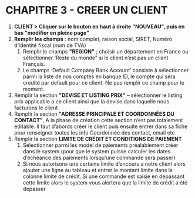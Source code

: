 # CHAPITRE 3 - CREER UN CLIENT

1.	**CLIENT > Cliquer sur le bouton en haut à droite "NOUVEAU", puis en bas "modifier en pleine page"**
2.	**Remplir les champs** : nom complet, raison social, SIRET, Numéro d’identité fiscal (num de TVA)
    1. Remplir le champs **"REGION"** ; choisir un département en France ou sélectionner ‘Reste du monde" si le client n’est pas un client Français.
    2. Le champs ‘Default Company Bank Account’ consiste à sélectionner parmi la liste de nos comptes en banque ID, le compte qui sera credité par default pour ce client. Ne pas remplir ce champ pour le moment.
3.	Remplir la section **"DEVISE ET LISTING PRIX"** – sélectionner le listing prix applicable a ce client ainsi que la devise dans laquelle nous facturons le client 
4.	Remplir la section **"ADRESSE PRINCIPALE ET COORDONNÉES DU CONTACT"**, A la phase de création cette section n’est pas totalement éditable. Il faut d’abords créer le client puis ensuite entrer dans sa fiche pour renseigner toutes les info Coordonnée des contact, email etc 
5.	Remplir la section **LIMITE DE CRÉDIT ET CONDITIONS DE PAIEMENT**
    1. Sélectionner parmi les model de paiements préalablement créer dans le system (pour que le system puisse calculer les dates d’échéance des paiements lorsqu’une commande sera passer)
    2. Si nous autorisons une certaine limite d’encours a notre client alors ajouter une ligne au tableau et entrer le montant limite dans la colonne limite de crédit. Si une commande est saisie en dépassant cette limite alors le system vous alertera que la limite de crédit a été dépasser
